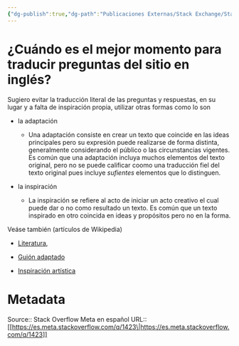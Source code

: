 ```yaml
---
{"dg-publish":true,"dg-path":"Publicaciones Externas/Stack Exchange/Stack Overflow en español/Stack Overflow en español Meta/es.meta.stackoverflow.com-1423.md","permalink":"/publicaciones-externas/stack-exchange/stack-overflow-en-espanol/stack-overflow-en-espanol-meta/es-meta-stackoverflow-com-1423/","title":"¿Cuándo es el mejor momento para traducir preguntas del sitio en inglés?","hide":true,"noteIcon":"\"0\"","created":"2024-04-03T12:49:10.630-06:00","updated":"2024-04-05T16:43:59.226-06:00"}
---
```


# ¿Cuándo es el mejor momento para traducir preguntas del sitio en inglés?

Sugiero evitar la traducción literal de las preguntas y respuestas, en su lugar y a falta de inspiración propia, utilizar otras formas como lo son

- la adaptación
    - Una adaptación consiste en crear un texto que coincide en las ideas principales pero su expresión puede realizarse de forma distinta, generalmente considerando el público o las circunstancias vigentes. Es común que una adaptación incluya muchos elementos del texto original, pero no se puede calificar coomo una traducción fiel del texto original pues incluye *sufientes* elementos que lo distinguen.

- la inspiración
    - La inspiración se refiere al acto de iniciar un acto creativo el cual puede dar o no como resultado un texto. Es común que un texto inspirado en otro coincida en ideas y propósitos pero no en la forma.

Veáse también (artículos de Wikipedia)

- [Literatura][1],
- [Guión adaptado][2]
- [Inspiración artística][3]


  [1]: https://es.meta.stackoverflow.com/questions/236/cu%C3%A1ndo-es-el-mejor-momento-para-traducir-preguntas-del-sitio-en-ingl%C3%A9s
  [2]: https://es.wikipedia.org/wiki/Guion_adaptado
  [3]: https://es.wikipedia.org/wiki/Inspiraci%C3%B3n_art%C3%ADstica

# Metadata
Source:: Stack Overflow Meta en español
URL:: [[https://es.meta.stackoverflow.com/q/1423\|https://es.meta.stackoverflow.com/q/1423]]

